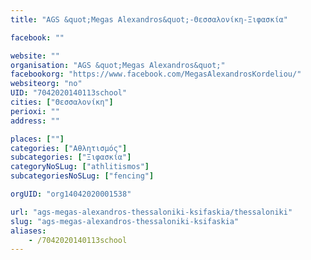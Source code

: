 ```yaml
---
title: "AGS &quot;Megas Alexandros&quot;-Θεσσαλονίκη-Ξιφασκία"

facebook: ""

website: ""
organisation: "AGS &quot;Megas Alexandros&quot;"
facebookorg: "https://www.facebook.com/MegasAlexandrosKordeliou/"
websiteorg: "no"
UID: "7042020140113school"
cities: ["Θεσσαλονίκη"]
perioxi: ""
address: ""

places: [""]
categories: ["Αθλητισμός"]
subcategories: ["Ξιφασκία"]
categoryNoSLug: ["athlitismos"]
subcategoriesNoSLug: ["fencing"]

orgUID: "org14042020001538"

url: "ags-megas-alexandros-thessaloniki-ksifaskia/thessaloniki"
slug: "ags-megas-alexandros-thessaloniki-ksifaskia"
aliases:
    - /7042020140113school
---
```





